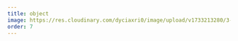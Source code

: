 ```yaml
---
title: object
image: https://res.cloudinary.com/dyciaxri0/image/upload/v1733213280/3-2-rectangle-rhogarth-responsible_autonomy__2015__mdf__acrylic__metal__200x80x20_cm___1_-jpg_custom_resized_zoxfrx.jpg
order: 7
---
```

